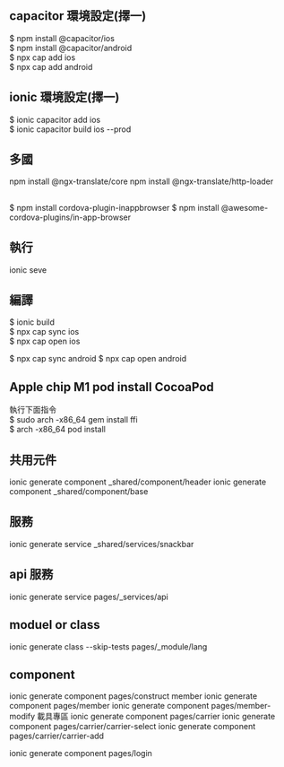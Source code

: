 ## capacitor 環境設定(擇一)  
$ npm install @capacitor/ios  
$ npm install @capacitor/android  
$ npx cap add ios  
$ npx cap add android  

## ionic 環境設定(擇一)  
$ ionic capacitor add ios  
$ ionic capacitor build ios --prod  

## 多國
npm install @ngx-translate/core
npm install @ngx-translate/http-loader
## 
$ npm install cordova-plugin-inappbrowser 
$ npm install @awesome-cordova-plugins/in-app-browser 
## 執行
ionic seve  

## 編譯
$ ionic build  
$ npx cap sync ios  
$ npx cap open ios   

$ npx cap sync android 
$ npx cap open android 

## Apple chip M1 pod install CocoaPod
執行下面指令  
$ sudo arch -x86_64 gem install ffi  
$ arch -x86_64 pod install  
 

## 共用元件
ionic generate component _shared/component/header
ionic generate component _shared/component/base

## 服務
ionic generate service _shared/services/snackbar

## api 服務
ionic generate service pages/_services/api

## moduel or class
ionic generate class --skip-tests pages/_module/lang

## component
ionic generate component pages/construct
member
ionic generate component pages/member
ionic generate component pages/member-modify
載具專區
ionic generate component pages/carrier
ionic generate component pages/carrier/carrier-select
ionic generate component pages/carrier/carrier-add

ionic generate component pages/login
